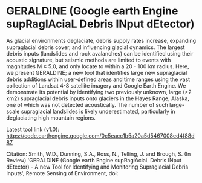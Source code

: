 # GERALDINE (Google earth Engine supRaglAciaL Debris INput dEtector)

As glacial environments deglaciate, debris supply rates increase, expanding supraglacial debris cover, and influencing glacial dynamics. The largest debris inputs (landslides and rock avalanches) can be identified using their acoustic signature, but seismic methods are limited to events with magnitudes M ≥ 5.0, and only locate to within a 20 - 100 km radius. Here, we present GERALDINE; a new tool that identifies large new supraglacial debris additions within user-defined areas and time ranges using the vast collection of Landsat 4-8 satellite imagery and Google Earth Engine. We demonstrate its potential by identifying two previously unknown, large (>2 km2) supraglacial debris inputs onto glaciers in the Hayes Range, Alaska, one of which was not detected acoustically. The number of such large-scale supraglacial landslides is likely underestimated, particularly in deglaciating high mountain regions.

Latest tool link (v1.0): https://code.earthengine.google.com/0c5eacc1b5a20a5d5467008ed4f88d87

Citation: Smith, W.D., Dunning, S.A., Ross, N., Telling, J. and Brough, S. (In Review) 'GERALDINE (Google earth Engine supRaglAciaL Debris INput dEtector) - A new Tool for Identifying and Monitoring Supraglacial Debris Inputs', Remote Sensing of Environment, doi:
